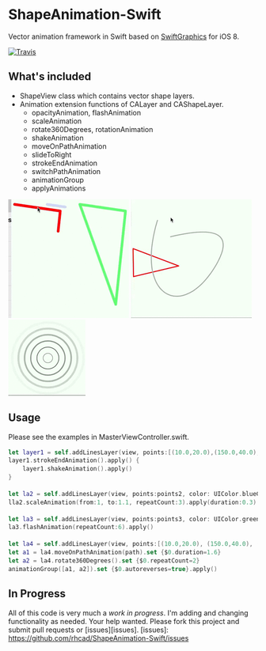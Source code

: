 # ShapeAnimation-Swift

Vector animation framework in Swift based on [SwiftGraphics](https://github.com/schwa/SwiftGraphics) for iOS 8.

[![Travis][travis_img]][travis]

[travis]: https://travis-ci.org/rhcad/ShapeAnimation-Swift
[travis_img]: https://travis-ci.org/rhcad/ShapeAnimation-Swift.svg?branch=develop

## What's included

* ShapeView class which contains vector shape layers.
* Animation extension functions of CALayer and CAShapeLayer.
  * opacityAnimation, flashAnimation
  * scaleAnimation
  * rotate360Degrees, rotationAnimation
  * shakeAnimation
  * moveOnPathAnimation
  * slideToRight
  * strokeEndAnimation
  * switchPathAnimation
  * animationGroup
  * applyAnimations

![Stroke Lines](Documentation/strokelines.gif)
![Move on Path](Documentation/moveonpath.gif)
![Radar Circles](Documentation/radar.gif)

## Usage

Please see the examples in MasterViewController.swift.

``` Swift
let layer1 = self.addLinesLayer(view, points:[(10.0,20.0),(150.0,40.0),(120.0,320.0)])
layer1.strokeEndAnimation().apply() {
    layer1.shakeAnimation().apply()
}

let la2 = self.addLinesLayer(view, points:points2, color: UIColor.blueColor())
lla2.scaleAnimation(from:1, to:1.1, repeatCount:3).apply(duration:0.3)

let la3 = self.addLinesLayer(view, points:points3, color: UIColor.greenColor())
la3.flashAnimation(repeatCount:6).apply()

let la4 = self.addLinesLayer(view, points:[(10.0,20.0), (150.0,40.0), (120.0,120.0)])
let a1 = la4.moveOnPathAnimation(path).set {$0.duration=1.6}
let a2 = la4.rotate360Degrees().set {$0.repeatCount=2}
animationGroup([a1, a2]).set {$0.autoreverses=true}.apply()
```

## In Progress

All of this code is very much a _*work in progress*_. I'm adding and changing functionality as needed. Your help wanted. Please fork this project and submit pull requests or [issues][issues].
[issues]: https://github.com/rhcad/ShapeAnimation-Swift/issues
